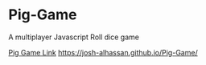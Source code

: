 # Pig-Game
A multiplayer Javascript Roll dice game

[Pig Game Link](https://josh-alhassan.github.io/Pig-Game/)
https://josh-alhassan.github.io/Pig-Game/
